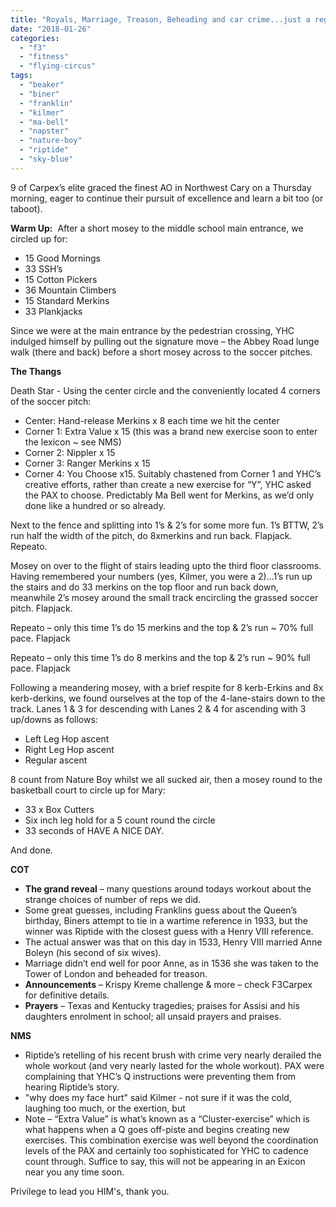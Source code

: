 ```yaml
---
title: "Royals, Marriage, Treason, Beheading and car crime...just a regular workout at FLYING CIRCUS"
date: "2018-01-26"
categories: 
  - "f3"
  - "fitness"
  - "flying-circus"
tags: 
  - "beaker"
  - "biner"
  - "franklin"
  - "kilmer"
  - "ma-bell"
  - "napster"
  - "nature-boy"
  - "riptide"
  - "sky-blue"
---
```


9 of Carpex’s elite graced the finest AO in Northwest Cary on a Thursday morning, eager to continue their pursuit of excellence and learn a bit too (or taboot).

**Warm Up:**  After a short mosey to the middle school main entrance, we circled up for:

- 15 Good Mornings
- 33 SSH’s
- 15 Cotton Pickers
- 36 Mountain Climbers
- 15 Standard Merkins
- 33 Plankjacks

Since we were at the main entrance by the pedestrian crossing, YHC indulged himself by pulling out the signature move – the Abbey Road lunge walk (there and back) before a short mosey across to the soccer pitches.

**The Thangs**

Death Star - Using the center circle and the conveniently located 4 corners of the soccer pitch:

- Center: Hand-release Merkins x 8 each time we hit the center
- Corner 1: Extra Value x 15 (this was a brand new exercise soon to enter the lexicon ~ see NMS)
- Corner 2: Nippler x 15
- Corner 3: Ranger Merkins x 15
- Corner 4: You Choose x15. Suitably chastened from Corner 1 and YHC’s creative efforts, rather than create a new exercise for “Y”, YHC asked the PAX to choose. Predictably Ma Bell went for Merkins, as we’d only done like a hundred or so already.

Next to the fence and splitting into 1’s & 2’s for some more fun. 1’s BTTW, 2’s run half the width of the pitch, do 8xmerkins and run back. Flapjack. Repeato.

Mosey on over to the flight of stairs leading upto the third floor classrooms. Having remembered your numbers (yes, Kilmer, you were a 2)…1’s run up the stairs and do 33 merkins on the top floor and run back down, meanwhile 2’s mosey around the small track encircling the grassed soccer pitch. Flapjack.

Repeato – only this time 1’s do 15 merkins and the top & 2’s run ~ 70% full pace. Flapjack

Repeato – only this time 1’s do 8 merkins and the top & 2’s run ~ 90% full pace. Flapjack

Following a meandering mosey, with a brief respite for 8 kerb-Erkins and 8x kerb-derkins, we found ourselves at the top of the 4-lane-stairs down to the track. Lanes 1 & 3 for descending with Lanes 2 & 4 for ascending with 3 up/downs as follows:

- Left Leg Hop ascent
- Right Leg Hop ascent
- Regular ascent

8 count from Nature Boy whilst we all sucked air, then a mosey round to the basketball court to circle up for Mary:

- 33 x Box Cutters
- Six inch leg hold for a 5 count round the circle
- 33 seconds of HAVE A NICE DAY.

And done.

**COT**

- **The grand reveal** – many questions around todays workout about the strange choices of number of reps we did.
- Some great guesses, including Franklins guess about the Queen’s birthday, Biners attempt to tie in a wartime reference in 1933, but the winner was Riptide with the closest guess with a Henry VIII reference.
- The actual answer was that on this day in 1533, Henry VIII married Anne Boleyn (his second of six wives).
- Marriage didn’t end well for poor Anne, as in 1536 she was taken to the Tower of London and beheaded for treason.
- **Announcements** – Krispy Kreme challenge & more – check F3Carpex for definitive details.
- **Prayers** – Texas and Kentucky tragedies; praises for Assisi and his daughters enrolment in school; all unsaid prayers and praises.

**NMS**

- Riptide’s retelling of his recent brush with crime very nearly derailed the whole workout (and very nearly lasted for the whole workout). PAX were complaining that YHC’s Q instructions were preventing them from hearing Riptide’s story.
- "why does my face hurt" said Kilmer - not sure if it was the cold, laughing too much, or the exertion, but
- Note – “Extra Value” is what’s known as a “Cluster-exercise” which is what happens when a Q goes off-piste and begins creating new exercises. This combination exercise was well beyond the coordination levels of the PAX and certainly too sophisticated for YHC to cadence count through. Suffice to say, this will not be appearing in an Exicon near you any time soon.

Privilege to lead you HIM's, thank you.
